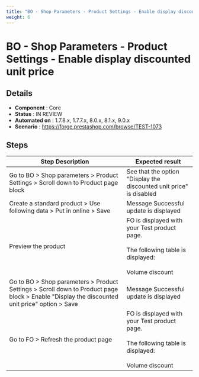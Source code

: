 ```yaml
---
title: "BO - Shop Parameters - Product Settings - Enable display discounted unit price"
weight: 6
---
```


# BO - Shop Parameters - Product Settings - Enable display discounted unit price
## Details
* **Component** : Core
* **Status** : IN REVIEW
* **Automated on** : 1.7.8.x, 1.7.7.x, 8.0.x, 8.1.x, 9.0.x
* **Scenario** : https://forge.prestashop.com/browse/TEST-1073

## Steps
| Step Description | Expected result |
| ----- | ----- |
| Go to BO > Shop parameters > Product Settings > Scroll down to Product page block | See that the option "Display the discounted unit price" is disabled |
| Create a standard product > Use following data > Put in online > Save | Message Successful update is displayed |
| Preview the product | FO is displayed with your Test product page. <br><br>The following table is displayed:<br><br>Volume discount<br>||Quantity||Unit discount||You Save||<br>|3|€2.00|€6.00| |
| Go to BO > Shop parameters > Product Settings > Scroll down to Product page block > Enable "Display the discounted unit price" option > Save | Message Successful update is displayed |
| Go to FO > Refresh the product page | FO is displayed with your Test product page. <br><br>The following table is displayed:<br><br>Volume discount<br>||Quantity||Unit price||You Save||<br>|3|€8.00|€6.00| |
